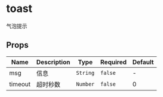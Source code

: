 # toast

气泡提示

## Props

<!-- @vuese:toast:props:start -->
|Name|Description|Type|Required|Default|
|---|---|---|---|---|
|msg|信息|`String`|`false`|-|
|timeout|超时秒数|`Number`|`false`|0|

<!-- @vuese:toast:props:end -->


